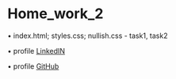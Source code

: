 # Home_work_2


• index.html; styles.css; nullish.css - task1, task2

• profile [LinkedIN](https://www.linkedin.com/in/leonid-z-305060145/)

• profile [GitHub](https://github.com/LeonidZhukovets)

